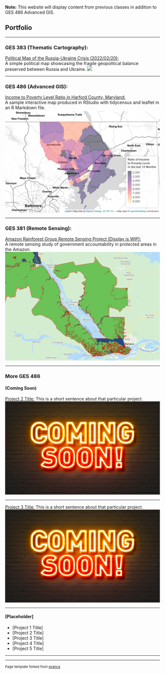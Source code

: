 **Note:** This website will display content from previous classes in addition to GES 486 Advanced GIS.

## Portfolio

---

### GES  383  (Thematic  Cartography): 

[Political Map of the Russia-Ukraine Crisis (2022/02/20):](/Project383/index) <br>
A simple political map showcasing the fragile geopolitical balance preserved between Russia and Ukraine.
[<img src="Project383/ukrainerussiaMAP.svg?raw=true"/>](/Project383/index)

---

### GES  486  (Advanced  GIS): 

[Income to Poverty Level Ratio in Harford County, Maryland:](/Project486.1/index) <br>
A sample interactive map produced in RStudio with tidycensus and leaflet in an R Markdown file.
[<img src="Project486.1/Screen Shot 2022-02-21 at 10.09.36 PM.png?raw=true"/>](/Project486.1/index)

---

### GES  381  (Remote  Sensing): 

[Amazon Rainforest Group Remote Sensing Project (Display is WIP):](/Project381/index) <br>
A remote sensing study of government accountability in protected areas in the Amazon. 
[<img src="Project381/Screen Shot 2022-02-14 at 11.14.42 PM.png?raw=true"/>](/Project381/index)

---

### More  GES  486

#### (Coming Soon)
[Project 2 Title:](/Project486.2/index)
This is a short sentence about that particular project.
[<img src="images/AdobeStock_139559217.jpeg?raw=true"/>](/Project486.2/index)

---
[Project 3 Title:](/Project486.3/index)
This is a short sentence about that particular project.
[<img src="images/AdobeStock_139559217.jpeg?raw=true"/>](/Project486.3/index)

---
#### [Placeholder]

- [Project 1 Title]
- [Project 2 Title]
- [Project 3 Title]
- [Project 4 Title]
- [Project 5 Title]

---




---
<p style="font-size:11px">Page template forked from <a href="https://github.com/evanca/quick-portfolio">evanca</a></p>
<!-- Remove above link if you don't want to attibute -->
